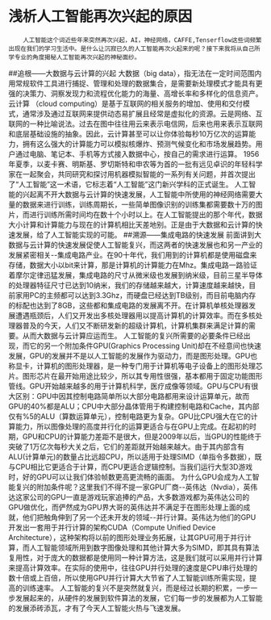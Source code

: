 # 浅析人工智能再次兴起的原因
        人工智能这个词近些年来突然再次兴起，AI，神经网络，CAFFE,Tenserflow这些词频繁出现在我们的学习生活中。是什么让沉寂已久的人工智能再次火起来的呢？接下来我将从自己所学专业的角度揭秘人工智能再次兴起的神秘面纱。
##追根——大数据与云计算的兴起
        大数据（big data），指无法在一定时间范围内用常规软件工具进行捕捉、管理和处理的数据集合，是需要新处理模式才能具有更强的决策力、洞察发现力和流程优化能力的海量、高增长率和多样化的信息资产。
        云计算  （cloud computing）是基于互联网的相关服务的增加、使用和交付模式，通常涉及通过互联网来提供动态易扩展且经常是虚拟化的资源。云是网络、互联网的一种比喻说法。过去在图中往往用云来表示电信网，后来也用来表示互联网和底层基础设施的抽象。因此，云计算甚至可以让你体验每秒10万亿次的运算能力，拥有这么强大的计算能力可以模拟核爆炸、预测气候变化和市场发展趋势。用户通过电脑、笔记本、手机等方式接入数据中心，按自己的需求进行运算。 
       1956年夏季，以麦卡赛、明斯基、罗切斯特和申农等为首的一批有远见卓识的年轻科学家在一起聚会，共同研究和探讨用机器模拟智能的一系列有关问题，并首次提出了“人工智能”这一术语，它标志着“人工智能”这门新兴学科的正式诞生。
        人工智能的兴起离不开大数据与云计算的快速发展，人工智能中所使用的神经网络需要大量的数据来进行训练，训练周期长，一些简单图像识别的训练集都需要数十万的图片，而进行训练所需时间均在数十个小时以上。在人工智能提出的那个年代，数据大小计算和计算能力与现在的计算机相比天差地别。正是由于大数据和云计算的快速发展，给了人工智能实现的可能。
##溯源——集成电路的快速发展
       前面讲到大数据与云计算的快速发展促使人工智能复兴，而这两者的快速发展也和另一产业的发展紧密相关--集成电路产业。在90十年代，我们用到的计算机都是使用磁盘来存储，数据大小以bit来计算，那是计算机的计算能力在Mhz。集成电路一路验证着摩尔定律迅猛发展，集成电路的尺寸从微米级也发展到纳米级，目前三星半导体的处理器特征尺寸已达到10纳米，我们的存储越来越大，计算速度越来越快，目前家用PC的主频都可以达到3.3Ghz，而硬盘已经达到TB级别，而目前电脑内存的标配也达到了8GB，这些都和集成电路的发展离不开。在计算机单核处理器发展遭遇瓶颈后，人们又开发出多核处理器用以提高计算机的计算效率。而在多核处理器普及的今天，人们又不断研发新的超级计算机，计算机集群来满足计算的需要。从而大数据与云计算应运而生。
       人工智能的复兴所需要的必要条件已经出现，而它的另一个附加条件GPU(Graphics Processing Unit)却在不经意间也快速发展，GPU的发展并不是以人工智能的发展作为驱动力，而是图形处理。GPU也称显卡，计算机的图形处理器，是一种专门用于计算机等电子设备上的图形处理芯片。图形芯片在最开始用途比较少，所以其专用性很强，基本都用于固定功能图形管线。GPU开始越来越多的用于计算机科学，医疗成像等领域。GPU与CPU有很大区别：GPU中因其控制电路简单所以大部分电路都用来设计运算单元，故而GPU的40%都是ALU；CPU中大部分晶体管用于构建控制电路和Cache，其内部仅有%5的ALU（算数运算单元），控制电路更为复杂。GPU比CPU强大在它的计算能力，所以图像处理的高度并行化的运算更适合与在GPU上完成。在起初的时期，GPU和CPU的计算能力差距不是很大，但是2009年以后，当GPU的性能终于突破了1万亿次每秒大关之后，它们的差距就开始越来越大。由于其内部含有ALU(计算单元)的数量占比远超CPU，所以适用于处理SIMD（单指令多数据），既与CPU相比它更适合于计算，而CPU更适合逻辑控制。当我们运行大型3D游戏时，好的GPU可以让我们体验帧数更高更流畅的画面。
      为什么GPU会成为人工智能复兴的附加条件呢？这里我们不得不提一家GPU厂商--英伟达（Nvdia），英伟达这家公司的GPU一直是游戏玩家追捧的产品，大多数游戏都为英伟达公司的GPU做优化，而俨然成为GPU界大哥的英伟达并不满足于在图形处理上面的成就，他们把触角伸到了另一个还未开发的领域--并行计算。英伟达为他们的GPU开发出一套用于并行计算的架构CUDA（Compute Unified Device Architecture），这种架构将以前的图形处理业务拓展，让其GPU可用于并行计算，而人工智能领域所用到数字图像处理和其他计算大多为SIMD，即其具有算法复用性，对于庞大的数据都是使用同一种计算方法，这是我们就可以采用并行计算来提高计算效率。在实际的使用中，往往GPU并行处理的速度是CPU串行处理的数十倍或上百倍，所以使用GPU并行计算大大节省了人工智能训练所需实现，提高的训练速率。
       人工智能的复兴不是突然就复兴，而是经过长期的积累，一步一步发展起来的，从硬件的发展到软件算法的发展，它们每一步的发展都为人工智能的发展添砖添瓦，才有了今天人工智能火热与飞速发展。
